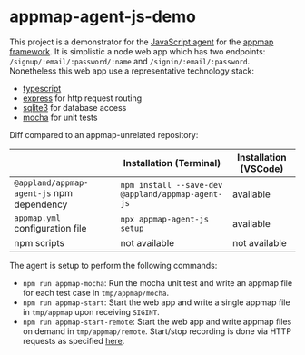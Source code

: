 # appmap-agent-js-demo

This project is a demonstrator for the [JavaScript agent](https://github.com/applandinc/appmap-agent-js) for the [appmap framework](https://appland.com). It is simplistic a node web app which has two endpoints: `/signup/:email/:password/:name` and `/signin/:email/:password`. Nonetheless this web app use a representative technology stack:
* [typescript](https://www.typescriptlang.org)
* [express](https://expressjs.com) for http request routing
* [sqlite3](https://www.google.com/search?client=safari&rls=en&q=sqlite3+npm&ie=UTF-8&oe=UTF-8) for database access
* [mocha](https://mochajs.org) for unit tests

Diff compared to an appmap-unrelated repository:

|                                           | Installation (Terminal)                           | Installation (VSCode) |
|-------------------------------------------|---------------------------------------------------|-----------------------|
| `@appland/appmap-agent-js` npm dependency | `npm install --save-dev @appland/appmap-agent-js` | available             |
| `appmap.yml` configuration file           | `npx appmap-agent-js setup`                       | available             |
| npm scripts                               | not available                                     | not available         |

The agent is setup to perform the following commands:
* `npm run appmap-mocha`: Run the mocha unit test and write an appmap file for each test case in `tmp/appmap/mocha`.
* `npm run appmap-start`: Start the web app and write a single appmap file in `tmp/appmap` upon receiving `SIGINT`.
* `npm run appmap-start-remote`: Start the web app and write appmap files on demand in `tmp/appmap/remote`. Start/stop recording is done via HTTP requests as specified [here](https://appland.com/docs/reference/remote-recording.html).
